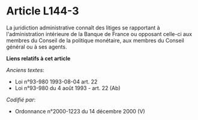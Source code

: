 # Article L144-3

La juridiction administrative connaît des litiges se rapportant à l'administration intérieure de la Banque de France ou
opposant celle-ci aux membres du Conseil de la politique monétaire, aux membres du Conseil général ou à ses agents.

**Liens relatifs à cet article**

_Anciens textes_:

  - Loi n°93-980 1993-08-04 art. 22
  - Loi n°93-980 du 4 août 1993 - art. 22 (Ab)

_Codifié par_:

  - Ordonnance n°2000-1223 du 14 décembre 2000 (V)
